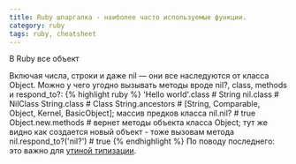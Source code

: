 ```yaml
---
title: Ruby шпаргалка - наиболее часто используемые функции.
category: ruby
tags: ruby, cheatsheet
---
```

В Ruby все объект

Включая числа, строки и даже nil — они все наследуются от класса Object. Можно у чего угодно вызывать методы вроде nil?, class, methods и respond_to?:
{% highlight ruby %}
'Hello world'.class # String
nil.class # NilClass
String.class # Class
String.ancestors # [String, Comparable, Object, Kernel, BasicObject]; массив предков класса
nil.nil? # true
Object.new.methods # вернет методы объекта класса Object; тут же видно как создается новый объект - тоже вызовам метода
nil.respond_to?('nil?') # true
{% endhighlight %}
По поводу последнего: это важно для [утиной типизации](https://ru.wikipedia.org/wiki/%D0%A3%D1%82%D0%B8%D0%BD%D0%B0%D1%8F_%D1%82%D0%B8%D0%BF%D0%B8%D0%B7%D0%B0%D1%86%D0%B8%D1%8F).